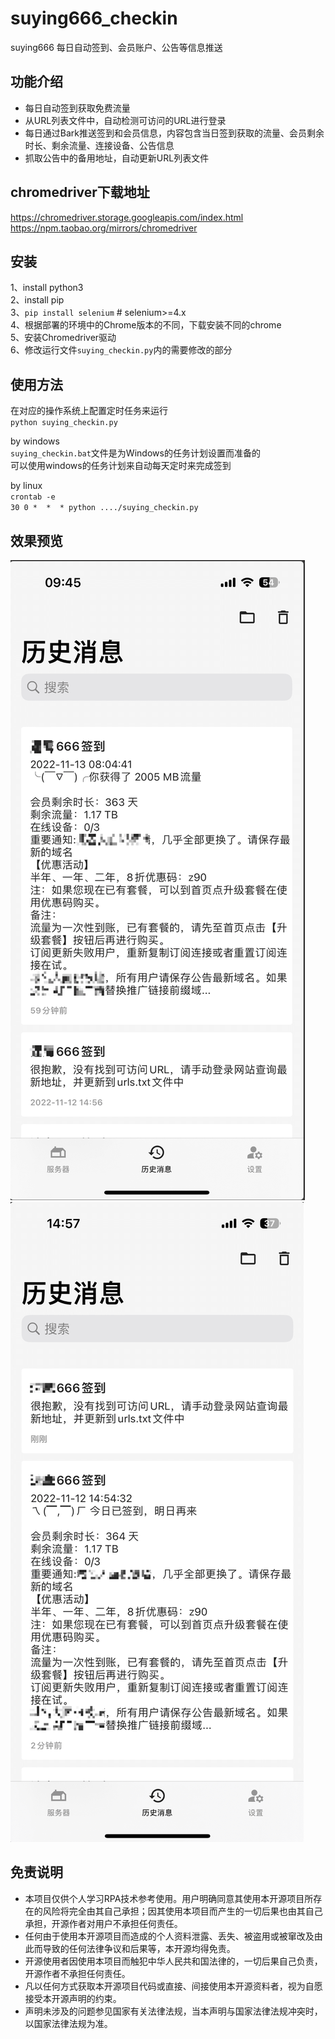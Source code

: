 # suying666_checkin
suying666 每日自动签到、会员账户、公告等信息推送

## 功能介绍
- 每日自动签到获取免费流量  
- 从URL列表文件中，自动检测可访问的URL进行登录
- 每日通过Bark推送签到和会员信息，内容包含当日签到获取的流量、会员剩余时长、剩余流量、连接设备、公告信息  
- 抓取公告中的备用地址，自动更新URL列表文件  

## chromedriver下载地址
https://chromedriver.storage.googleapis.com/index.html  
https://npm.taobao.org/mirrors/chromedriver

## 安装
1、install python3  
2、install pip  
3、`pip install selenium`  # selenium>=4.x  
4、根据部署的环境中的Chrome版本的不同，下载安装不同的chrome  
5、安装Chromedriver驱动  
6、修改运行文件`suying_checkin.py`内的需要修改的部分  

## 使用方法  
在对应的操作系统上配置定时任务来运行  
`python suying_checkin.py`  

by windows  
`suying_checkin.bat`文件是为Windows的任务计划设置而准备的  
可以使用windows的任务计划来自动每天定时来完成签到

by linux  
`crontab -e`  
`30 0 *  *  * python ..../suying_checkin.py`

## 效果预览
![](https://github.com/tuchief/suying666_checkin/blob/main/image2.png)
![](https://github.com/tuchief/suying666_checkin/blob/main/image1.png)

## 免责说明
- 本项目仅供个人学习RPA技术参考使用。用户明确同意其使用本开源项目所存在的风险将完全由其自己承担；因其使用本项目而产生的一切后果也由其自己承担，开源作者对用户不承担任何责任。  
- 任何由于使用本开源项目而造成的个人资料泄露、丢失、被盗用或被窜改及由此而导致的任何法律争议和后果等，本开源均得免责。  
- 开源使用者因使用本项目而触犯中华人民共和国法律的，一切后果自己负责，开源作者不承担任何责任。
- 凡以任何方式获取本开源项目代码或直接、间接使用本开源资料者，视为自愿接受本开源声明的约束。
- 声明未涉及的问题参见国家有关法律法规，当本声明与国家法律法规冲突时，以国家法律法规为准。  
